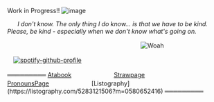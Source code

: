 Work in Progress!!
![image](https://github.com/user-attachments/assets/91879ca9-4b95-4078-a716-6b0ee3880c37)

‎ ‎ ‎ ‎ ‎ ‎    _I don't know. The only thing I do know... is that we have to be kind. Please, be kind - especially when we don't know what's going on._ <br />


　　　　　　　　　　　　　　　　　　　　　　![Woah](https://komarev.com/ghpvc/?username=gambling-addict&color=6b0430&label=Hi)<br />

　[![spotify-github-profile](https://spotify-github-profile.kittinanx.com/api/view?uid=a7dy6ttd2hrv6zemln72x9zdw&cover_image=true&theme=novatorem&show_offline=false&background_color=0d0a1f&interchange=false&bar_color=4e6cb1&bar_color_cover=true)](https://spotify-github-profile.kittinanx.com/api/view?uid=a7dy6ttd2hrv6zemln72x9zdw&redirect=true)<br />

═════════  [Atabook](https://forcas.atabook.org/)　　　　　　　[Strawpage](https://4cas.straw.page/)　　　　　　　　[PronounsPage](https://en.pronouns.page/@forcas_)　　　　　　　[Listography](https://listography.com/5283121506?m=0580652416)  ═════════





<!--
**gambling-addict/gambling-addict** is a ✨ _special_ ✨ repository because its `README.md` (this file) appears on your GitHub profile.

Here are some ideas to get you started:

- 🔭 I’m currently working on ...
- 🌱 I’m currently learning ...
- 👯 I’m looking to collaborate on ...
- 🤔 I’m looking for help with ...
- 💬 Ask me about ...
- 📫 How to reach me: ...
- 😄 Pronouns: ...
- ⚡ Fun fact: ...
-->
